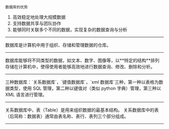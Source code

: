 	数据库的优势
1. 高效稳定地处理大规模数据
2.  支持数据共享与团队协作
3.  能够同时关联多个不同的数据，实现复杂的数据查询与分析
<hr>
数据库是计算机中用于组织、存储和管理数据的仓库。
<hr>
数据库能够将不同类型的数据，如文本、数字、图像等，以**特定的结构**排列存储在计算机中，使得使用者能够高效地进行数据查询、修改、删除和分析。
<hr>
三种数据库：`关系数据库`，`键值数据库`，`xml 数据库`三种，第一种以表格为数据类型，使用 SQL 管理，第二种以键值对（类似 python 字典）管理，第三种以 XML 语言进行管理。
<hr>
关系数据库中，表（Table）是用来组织数据的最基本结构。
关系数据库中的表（后简称：数据表）通常由表名称、表行、表列三个部分组成。
<hr>

<!--stackedit_data:
eyJoaXN0b3J5IjpbLTE2NzE0NTQ0NiwtMTE5OTYyNzM2MiwxNz
k5ODU0MTgzXX0=
-->